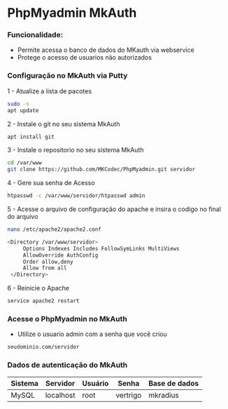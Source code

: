 # PhpMyadmin MkAuth

### Funcionalidade:
* Permite acessa o banco de dados do MKauth via webservice
* Protege o acesso de usuarios não autorizados

### Configuração no MkAuth via Putty
1 - Atualize a lista de pacotes
```sh
sudo -s
apt update
```

2 - Instale o git no seu sistema MkAuth
```sh
apt install git
```

3 - Instale o repositorio no seu sistema MkAuth
```sh
cd /var/www
git clone https://github.com/MKCodec/PhpMyadmin.git servidor
```
4 - Gere sua senha de Acesso
```sh
htpasswd -c /var/www/servidor/htpasswd admin
```

5 - Acesse o arquivo de configuração do apache e insira o codigo no final do arquivo
```sh
nano /etc/apache2/apache2.conf
```

```sh
<Directory /var/www/servidor>  
     Options Indexes Includes FollowSymLinks MultiViews  
     AllowOverride AuthConfig  
     Order allow,deny  
     Allow from all  
 </Directory> 
```

6 - Reinicie o Apache
```sh
service apache2 restart
```

### Acesse o PhpMyadmin no MkAuth
* Utilize o usuario admin com a senha que você criou
```sh
seudominio.com/servidor
```

### Dados de autenticação do MkAuth
| Sistema | Servidor | Usuário | Senha | Base de dados
| ------ | ------ | ------ | ------ | ------ 
| MySQL | localhost | root | vertrigo | mkradius |


